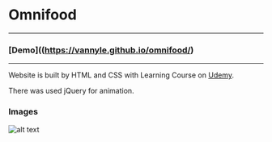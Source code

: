 # Omnifood
---
### [Demo]((https://vannyle.github.io/omnifood/)
---
Website is built by HTML and CSS with Learning Course on [Udemy](https://www.udemy.com/course/design-and-develop-a-killer-website-with-html5-and-css3/).

There was used jQuery for animation.

### Images
![alt text](screenshot-page.png)


